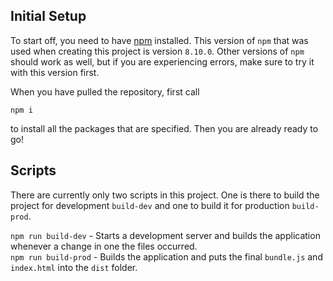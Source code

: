 ## Initial Setup

To start off, you need to have [npm](https://docs.npmjs.com/downloading-and-installing-node-js-and-npm) installed. This version of `npm` that was used when creating this project is version `8.10.0`. Other versions of `npm` should work as well, but if you are experiencing errors, make sure to try it with this version first.

When you have pulled the repository, first call

```npm i```

to install all the packages that are specified. Then you are already ready to go!

## Scripts

There are currently only two scripts in this project. One is there to build the project for development `build-dev` and one to build it for production `build-prod`.

`npm run build-dev` - Starts a development server and builds the application whenever a change in one the files occurred.  
`npm run build-prod` - Builds the application and puts the final `bundle.js` and `index.html` into the `dist` folder.
